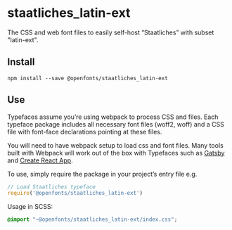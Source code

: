 
# staatliches_latin-ext

The CSS and web font files to easily self-host “Staatliches” with subset "latin-ext".

## Install

`npm install --save @openfonts/staatliches_latin-ext`

## Use

Typefaces assume you’re using webpack to process CSS and files. Each typeface
package includes all necessary font files (woff2, woff) and a CSS file with
font-face declarations pointing at these files.

You will need to have webpack setup to load css and font files. Many tools built
with Webpack will work out of the box with Typefaces such as [Gatsby](https://github.com/gatsbyjs/gatsby)
and [Create React App](https://github.com/facebookincubator/create-react-app).

To use, simply require the package in your project’s entry file e.g.

```javascript
// Load Staatliches typeface
require('@openfonts/staatliches_latin-ext')
```

Usage in SCSS:
```scss
@import "~@openfonts/staatliches_latin-ext/index.css";
```
